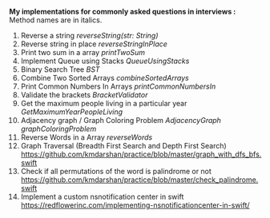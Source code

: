 <b>My implementations for commonly asked questions in interviews :</b> Method names are in italics.<br>
1. Reverse a string <i>reverseString(str: String)</i>
2. Reverse string in place <i>reverseStringInPlace</i>
3. Print two sum in a array <i>printTwoSum</i>
4. Implement Queue using Stacks <i>QueueUsingStacks</i>
5. Binary Search Tree <i>BST</i>
6. Combine Two Sorted Arrays <i>combineSortedArrays</i>
7. Print Common Numbers In Arrays <i>printCommonNumbersIn</i>
8. Validate the brackets <i>BracketValidator</i>
9. Get the maximum people living in a particular year <i>GetMaximumYearPeopleLiving</i>
10. Adjacency graph / Graph Coloring Problem <i>AdjacencyGraph</i> <i>graphColoringProblem</i>
11. Reverse Words in a Array <i>reverseWords</i>
12. Graph Traversal (Breadth First Search and Depth First Search) https://github.com/kmdarshan/practice/blob/master/graph_with_dfs_bfs.swift
13. Check if all permutations of the word is palindrome or not https://github.com/kmdarshan/practice/blob/master/check_palindrome.swift
14. Implement a custom nsnotification center in swift https://redflowerinc.com/implementing-nsnotificationcenter-in-swift/

